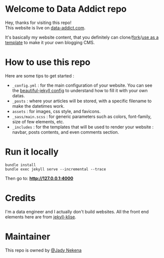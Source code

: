 # Welcome to Data Addict repo
Hey, thanks for visiting this repo!  
This website is live on [data-addict.com](https://data-addict.com).  

It's basically my website content, that you definitely can clone/[fork](https://github.com/jadynekena/jadynekena.github.io/fork)/[use as a template](https://github.com/jadynekena/jadynekena.github.io/generate) to make it your own blogging CMS.

# How to use this repo
Here are some tips to get started :  
- `_config.yml` : for the main configuration of your website. You can see the [beautiful-jekyll config](https://github.com/daattali/beautiful-jekyll/blob/master/_config.yml) to understand how to fill it with your own datas.
- `_posts` : where your articles will be stored, with a specific filename to make the datetimes work.  
- `assets` : for images, css style, and favicons.  
- `_sass/main.scss` : for generic parameters such as colors, font-family, size of few elements, etc.  
- `_includes` : for the templates that will be used to render your website : navbar, posts contents, and even comments section.  

# Run it locally
```
bundle install
bundle exec jekyll serve --incremental --trace
```
Then go to: **http://127.0.0.1:4000**

# Credits
I'm a data engineer and I actually don't build websites. All the front end elements here are from [jekyll-klise](https://github.com/piharpi/jekyll-klise).

# Maintainer
This repo is owned by [@Jady Nekena](https://github.com/jadynekena)
